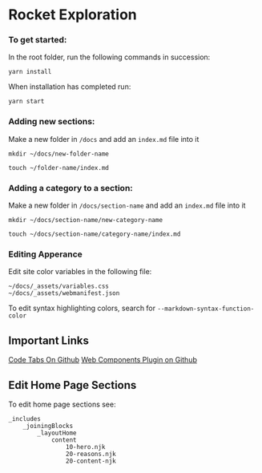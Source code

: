 # Rocket Exploration

### To get started:

In the root folder, run the following commands in succession:

```
yarn install
```

When installation has completed run:

```
yarn start
```

### Adding new sections:

Make a new folder in `/docs` and add an `index.md` file into it

```
mkdir ~/docs/new-folder-name

touch ~/folder-name/index.md
```

### Adding a category to a section:

Make a new folder in `/docs/section-name` and add an `index.md` file into it

```
mkdir ~/docs/section-name/new-category-name

touch ~/docs/section-name/category-name/index.md
```

### Editing Apperance

Edit site color variables in the following file:

```
~/docs/_assets/variables.css
~/docs/_assets/webmanifest.json
```

To edit syntax highlighting colors, search for `--markdown-syntax-function-color`

## Important Links

[Code Tabs On Github](https://github.com/bennypowers/rocket-presets/tree/main/presets/rocket-preset-code-tabs)
[Web Components Plugin on Github](https://github.com/bennypowers/rocket-presets/tree/main/presets/rocket-preset-webcomponents-dev)

## Edit Home Page Sections

To edit home page sections see:

```
_includes
    _joiningBlocks
        _layoutHome
            content
                10-hero.njk
                20-reasons.njk
                20-content-njk
```
